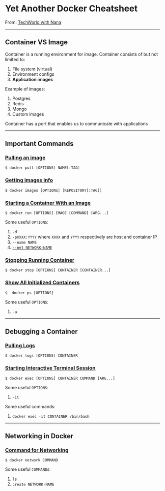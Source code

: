 # Yet Another Docker Cheatsheet
From: [TechWorld with Nana](https://youtu.be/3c-iBn73dDE)

---
## Container VS Image
Container is a running environment for image. Container consists of but not limited to:
1. File system (virtual)
2. Environment configs
3. **Application images**

Example of images:
1. Postgres
2. Redis
3. Mongo
4. Custom images

Container has a port that enables us to communicate with applications

---
## Important Commands

### [Pulling an image](https://docs.docker.com/engine/reference/commandline/pull/)

    $ docker pull [OPTIONS] NAME[:TAG]

### [Getting images info](https://docs.docker.com/engine/reference/commandline/images/)

    $ docker images [OPTIONS] [REPOSITORY[:TAG]]

### [Starting a Container With an Image](https://docs.docker.com/engine/reference/commandline/run/)

    $ docker run [OPTIONS] IMAGE [COMMAND] [ARG...]

Some useful `OPTIONS`:
1. `-d`
2. `-pXXXX:YYYY` where `XXXX` and `YYYY` respectively are host and container IP
3. `--name NAME`
4. [`--net NETWORK-NAME`](#networking-in-docker)

### [Stopping Running Container](https://docs.docker.com/engine/reference/commandline/stop/)

    $ docker stop [OPTIONS] CONTAINER [CONTAINER...]

### [Show All Initialized Containers](https://docs.docker.com/engine/reference/commandline/ps/)

    $  docker ps [OPTIONS]

Some useful `OPTIONS`:
1. `-a`

---
## Debugging a Container

### [Pulling Logs](https://docs.docker.com/engine/reference/commandline/logs/)

    $ docker logs [OPTIONS] CONTAINER

### [Starting Interactive Terminal Session](https://docs.docker.com/engine/reference/commandline/exec/)

    $ docker exec [OPTIONS] CONTAINER COMMAND [ARG...]

Some useful `OPTIONS`:
1. `-it`

Some useful commands:
1. `docker exec -it CONTAINER /bin/bash`

---
## Networking in Docker

### [Command for Networking](https://docs.docker.com/engine/reference/commandline/network/)

    $ docker network COMMAND

Some useful `COMMAND`s:
1. `ls`
2. `create NETWORK-NAME`